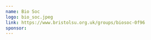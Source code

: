 ```yaml
---
name: Bio Soc
logo: bio_soc.jpeg
link: https://www.bristolsu.org.uk/groups/biosoc-0f96
sponsor:
---
```

